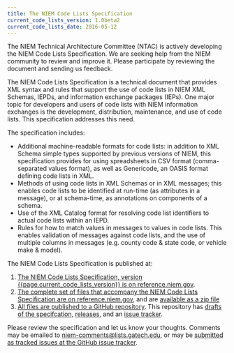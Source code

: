 ```yaml
---
title: The NIEM Code Lists Specification
current_code_lists_version: 1.0beta2
current_code_lists_date: 2016-05-12
---
```


The NIEM Technical Architecture Committee (NTAC) is actively developing the NIEM
Code Lists Specification. We are seeking help from the NIEM community to review
and improve it. Please participate by reviewing the document and sending us
feedback.

The NIEM Code Lists Specification is a technical document that provides XML
syntax and rules that support the use of code lists in NIEM XML Schemas, IEPDs,
and information exchange packages (IEPs). One major topic for developers and
users of code lists with NIEM information exchanges is the development,
distribution, maintenance, and use of code lists. This specification addresses
this need.

The specification includes:

* Additional machine-readable formats for code lists: in addition to XML Schema
  simple types supported by previous versions of NIEM, this specification
  provides for using spreadsheets in CSV format (comma-separated values format),
  as well as Genericode, an OASIS format defining code lists in XML.
* Methods of using code lists in XML Schemas or in XML messages; this enables
  code lists to be identified at run-time (as attributes in a message), or at
  schema-time, as annotations on components of a schema.
* Use of the XML Catalog format for resolving code list identifiers to actual
  code lists within an IEPD.
* Rules for how to match values in messages to values in code lists. This
  enables validation of messages against code lists, and the use of multiple
  columns in messages (e.g. county code & state code, or vehicle make & model).

The NIEM Code Lists Specification is published at:

1. [The NIEM Code Lists Specification, version
   {{page.current_code_lists_version}} is on
   reference.niem.gov](http://reference.niem.gov/niem/specification/code-lists/{{page.current_code_lists_version}}/niem-code-lists-{{page.current_code_lists_version}}-{{page.current_code_lists_date}}.html).
1. [The complete set of files that accompany the NIEM Code Lists Specification
   are on reference.niem.gov](http://reference.niem.gov/niem/specification/code-lists/{{page.current_code_lists_version}}), and are [available as a zip file](http://reference.niem.gov/niem/specification/code-lists/{{page.current_code_lists_version}}/niem-code-lists-{{page.current_code_lists_version}}.zip)
1. [All files are published to a GitHub repository](https://github.com/niem/niem-code-lists-spec).
   This repository has [drafts of the specifcation](https://github.com/NIEM/niem-code-lists-spec/tree/dev-1.0), [releases](https://github.com/NIEM/niem-code-lists-spec/releases), and an [issue tracker](https://github.com/NIEM/niem-code-lists-spec/issues).

Please review the specification and let us know your thoughts. Comments may be
emailed to
[niem-comments@lists.gatech.edu](mailto:niem-comments@lists.gatech.edu?subject=NIEM%20Code%20Lists%20Specification,%20version%20{{page.current_code_lists_version}}&cc=webb.roberts@gtri.gatech.edu), or may
be [submitted as tracked issues at the GitHub issue
tracker](https://github.com/NIEM/niem-code-lists-spec/issues).
